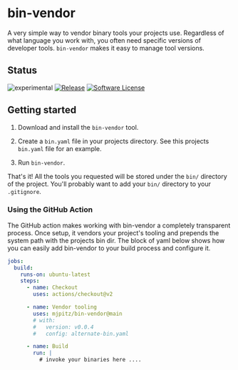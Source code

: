 # bin-vendor

A very simple way to vendor binary tools your projects use.
Regardless of what language you work with, you often need specific versions of developer tools.
`bin-vendor` makes it easy to manage tool versions.

## Status

![experimental](https://img.shields.io/badge/-experimental-yellow?style=for-the-badge)
[![Release](https://img.shields.io/github/release/mjpitz/bin-vendor.svg?style=for-the-badge)](https://github.com/mjpitz/bin-vendor/releases/latest)
[![Software License](https://img.shields.io/badge/license-MIT-brightgreen.svg?style=for-the-badge)](/LICENSE)

## Getting started

1. Download and install the `bin-vendor` tool.

1. Create a `bin.yaml` file in your projects directory.
   See this projects `bin.yaml` file for an example.

1. Run `bin-vendor`.

That's it!
All the tools you requested will be stored under the `bin/` directory of the project.
You'll probably want to add your `bin/` directory to your `.gitignore`.

### Using the GitHub Action

The GitHub action makes working with bin-vendor a completely transparent process.
Once setup, it vendors your project's tooling and prepends the system path with the projects bin dir.
The block of yaml below shows how you can easily add bin-vendor to your build process and configure it.

```yaml
jobs:
  build:
    runs-on: ubuntu-latest
    steps:
      - name: Checkout
        uses: actions/checkout@v2

      - name: Vendor tooling
        uses: mjpitz/bin-vendor@main
        # with:
        #   version: v0.0.4
        #   config: alternate-bin.yaml

      - name: Build
        run: |
          # invoke your binaries here ....
```
